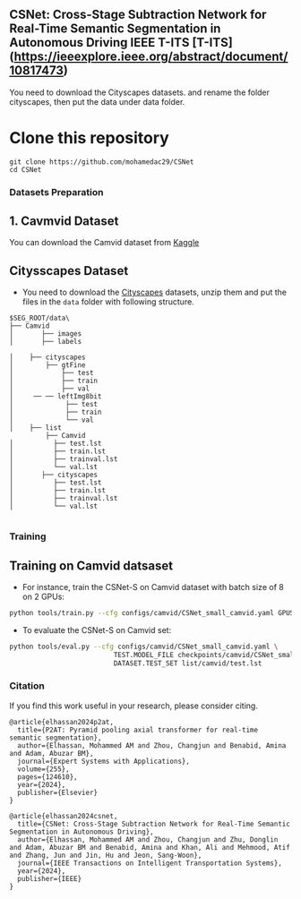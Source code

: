 ## CSNet: Cross-Stage Subtraction Network for Real-Time Semantic Segmentation in Autonomous Driving  IEEE T-ITS [T-ITS] (https://ieeexplore.ieee.org/abstract/document/10817473)



You need to download the Cityscapes datasets. and rename the folder cityscapes, then put the data under data folder.

# Clone this repository

```
git clone https://github.com/mohamedac29/CSNet
cd CSNet
```

### Datasets Preparation

## 1. Cavmvid Dataset
You can download the Camvid dataset from [Kaggle](https://www.kaggle.com/datasets/carlolepelaars/camvid)

## Citysscapes Dataset
* You need to download the [Cityscapes](https://www.cityscapes-dataset.com/) datasets, unzip them and put the files in the `data` folder with following structure.

```
$SEG_ROOT/data\ 
├── Camvid
│       ├── images
│       ├── labels

│    ├── cityscapes
│        ├── gtFine
│            ├── test
│            ├── train
│            ├── val
│     ── ── leftImg8bit
│             ├── test
│             ├── train
│             └── val
│    ├── list
         ├── Camvid
│          ├── test.lst
│          ├── train.lst
│          ├── trainval.lst
│          └── val.lst
│       ├── cityscapes
│          ├── test.lst
│          ├── train.lst
│          ├── trainval.lst
│          └── val.lst
   
```

### Training

##  Training on Camvid datsaset

* For instance, train the CSNet-S on Camvid dataset with batch size of 8 on 2 GPUs:
````bash
python tools/train.py --cfg configs/camvid/CSNet_small_camvid.yaml GPUS (0,1) TRAIN.BATCH_SIZE_PER_GPU 4
````


* To evaluate the CSNet-S on Camvid set:

````bash
python tools/eval.py --cfg configs/camvid/CSNet_small_camvid.yaml \
                          TEST.MODEL_FILE checkpoints/camvid/CSNet_small_Camvid.pth \
                          DATASET.TEST_SET list/camvid/test.lst
````
### Citation

If you find this work useful in your research, please consider citing.

```
@article{elhassan2024p2at,
  title={P2AT: Pyramid pooling axial transformer for real-time semantic segmentation},
  author={Elhassan, Mohammed AM and Zhou, Changjun and Benabid, Amina and Adam, Abuzar BM},
  journal={Expert Systems with Applications},
  volume={255},
  pages={124610},
  year={2024},
  publisher={Elsevier}
}
```

```
@article{elhassan2024csnet,
  title={CSNet: Cross-Stage Subtraction Network for Real-Time Semantic Segmentation in Autonomous Driving},
  author={Elhassan, Mohammed AM and Zhou, Changjun and Zhu, Donglin and Adam, Abuzar BM and Benabid, Amina and Khan, Ali and Mehmood, Atif and Zhang, Jun and Jin, Hu and Jeon, Sang-Woon},
  journal={IEEE Transactions on Intelligent Transportation Systems},
  year={2024},
  publisher={IEEE}
}
```